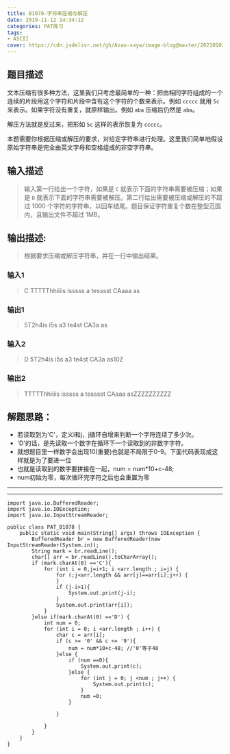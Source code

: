 ```yaml
---
title: B1078-字符串压缩与解压
date: 2019-11-12 14:34:12 
categories: PAT练习
tags: 
- ASCII
cover: https://cdn.jsdelivr.net/gh/Azao-saya/image-blog@master/20210102/id=55325876(loundraw).78z228rx71o0.jpg
---
```


## 题目描述 <!--more-->

文本压缩有很多种方法，这里我们只考虑最简单的一种：把由相同字符组成的一个连续的片段用这个字符和片段中含有这个字符的个数来表示。例如 `ccccc` 就用 `5c` 来表示。如果字符没有重复，就原样输出。例如 `aba` 压缩后仍然是 `aba`。

解压方法就是反过来，把形如 `5c` 这样的表示恢复为 `ccccc`。

本题需要你根据压缩或解压的要求，对给定字符串进行处理。这里我们简单地假设原始字符串是完全由英文字母和空格组成的非空字符串。

## 输入描述

>  输入第一行给出一个字符，如果是 `C` 就表示下面的字符串需要被压缩；如果是 `D` 就表示下面的字符串需要被解压。第二行给出需要被压缩或解压的不超过 1000 个字符的字符串，以回车结尾。题目保证字符重复个数在整型范围内，且输出文件不超过 1MB。 

## 输出描述:

> 根据要求压缩或解压字符串，并在一行中输出结果。 

### 输入1

> C
> TTTTThhiiiis isssss a   tesssst CAaaa as

### 输出1

> 5T2h4is i5s a3 te4st CA3a as

### 输入2

> D
> 5T2h4is i5s a3 te4st CA3a as10Z

### 输出2

> TTTTThhiiiis isssss a   tesssst CAaaa asZZZZZZZZZZ

## 解题思路：

- 若读取到为'C'，定义i和j，j循环自增来判断一个字符连续了多少次。
- 'D'的话，是先读取一个数字在循环下一个读取到的非数字字符。
- 就想题目里一样数字会出现10(重要)也就是不局限于0-9。下面代码表现成这样就是为了要进一位
- 也就是读取到的数字要拼接在一起，num = num*10+c-48;
- num初始为零，每次循环完字符之后也会重置为零

---

---



```
import java.io.BufferedReader;
import java.io.IOException;
import java.io.InputStreamReader;

public class PAT_B1078 {
    public static void main(String[] args) throws IOException {
        BufferedReader br = new BufferedReader(new InputStreamReader(System.in));
        String mark = br.readLine();
        char[] arr = br.readLine().toCharArray();
        if (mark.charAt(0) =='C'){
            for (int i = 0,j=i+1; i <arr.length ; i=j) {
                for (;j<arr.length && arr[j]==arr[i];j++) {
                }
                if (j-i>1){
                    System.out.print(j-i);
                }
                System.out.print(arr[i]);
            }
        }else if(mark.charAt(0) =='D') {
            int num = 0;
            for (int i = 0; i <arr.length ; i++) {
                char c = arr[i];
                if (c >= '0' && c <= '9'){
                    num = num*10+c-48; //'0'等于48
                }else {
                    if (num ==0){
                        System.out.print(c);
                    }else {
                        for (int j = 0; j <num ; j++) {
                            System.out.print(c);
                        }
                        num =0;
                    }

                }

            }
        }
    }
}
```


